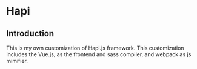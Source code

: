 # Hapi
## Introduction  
This is my own customization of Hapi.js framework. This customization includes the Vue.js, as the frontend and sass compiler, and webpack as js mimifier.
